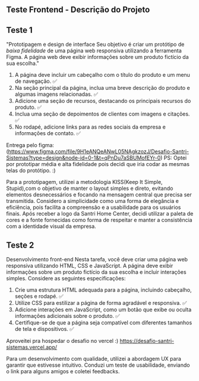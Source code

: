 ## Teste Frontend - Descrição do Projeto

## Teste 1
"Prototipagem e design de interface Seu objetivo é criar um protótipo de *baixa fidelidade* de uma página web responsiva utilizando a
 ferramenta Figma. A página web deve exibir informações sobre um produto fictício da sua escolha."
 
1. A página deve incluir um cabeçalho com o título do produto e um menu de navegação. :white_check_mark:
2. Na seção principal da página, inclua uma breve descrição do produto e algumas imagens relacionadas. :white_check_mark:
3. Adicione uma seção de recursos, destacando os principais recursos do produto. :white_check_mark:
4. Inclua uma seção de depoimentos de clientes com imagens e citações. :white_check_mark:
5. No rodapé, adicione links para as redes sociais da empresa e informações de contato. :white_check_mark:

 
 Entrega pelo figma:
(https://www.figma.com/file/9H1eANQeANwL05NAgkzozJ/Desafio-Santri-Sistemas?type=design&node-id=0-1&t=qPnDu7aSBUMofEYr-0)
PS: Optei por prototipar média e alta fidelidade pois decidi que iria codar as mesmas telas do protótipo. :)

Para a prototipagem, utilizei a metodologia KISS(Keep It Simple, Stupid),com o objetivo de manter o layout simples e direto, evitando elementos desnecessários e focando na mensagem central que precisa ser transmitida. Considero a simplicidade como uma forma de elegância e eficiência, pois facilita a compreensão e a usabilidade para os usuários finais.
Após receber a logo da Santri Home Center, decidi utilizar a paleta de cores e a fonte fornecidas como forma de respeitar e manter a consistência com a identidade visual da empresa.



## Teste 2

Desenvolvimento front-end Nesta tarefa, você deve criar uma página web responsiva utilizando HTML, CSS e JavaScript. A página deve
exibir informações sobre um produto fictício da sua escolha e incluir interações simples. Considere as seguintes especificações:

1. Crie uma estrutura HTML adequada para a página, incluindo cabeçalho, seções e rodapé. :white_check_mark:
2. Utilize CSS para estilizar a página de forma agradável e responsiva. :white_check_mark:
3. Adicione interações em JavaScript, como um botão que exibe ou oculta informações adicionais sobre o produto. :white_check_mark:
4. Certifique-se de que a página seja compatível com diferentes tamanhos de tela e dispositivos. :white_check_mark:

Aproveitei pra hospedar o desafio no vercel :)
https://desafio-santri-sistemas.vercel.app/

Para um desenvolvimento com qualidade, utilizei a abordagem UX para garantir que estivesse intuitivo. Conduzi um teste de usabilidade, enviando o link para alguns amigos e coletei feedbacks. 





